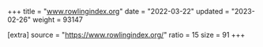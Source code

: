 +++
title = "www.rowlingindex.org"
date = "2022-03-22"
updated = "2023-02-26"
weight = 93147

[extra]
source = "https://www.rowlingindex.org/"
ratio = 15
size = 91
+++
